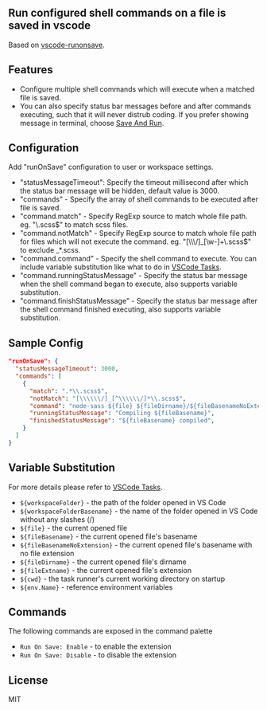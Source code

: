 ## Run configured shell commands on a file is saved in vscode

Based on [vscode-runonsave](https://github.com/emeraldwalk/vscode-runonsave).


## Features

- Configure multiple shell commands which will execute when a matched file is saved.
- You can also specify status bar messages before and after commands executing, such that it will never distrub coding. If you prefer showing message in terminal, choose [Save And Run](https://github.com/wk-j/vscode-save-and-run).


## Configuration

Add "runOnSave" configuration to user or workspace settings.

- "statusMessageTimeout": Specify the timeout millisecond after which the status bar message will be hidden, default value is 3000.
- "commands" - Specify the array of shell commands to be executed after file is saved.
- "command.match" - Specify RegExp source to match whole file path. eg. \"\\.scss$\" to match scss files.
- "command.notMatch" - Specify RegExp source to match whole file path for files which will not execute the command. eg. \"[\\\\\\/]_[\\w-]+\\.scss$\" to exclude _*.scss.
- "command.command" - Specify the shell command to execute. You can include variable substitution like what to do in [VSCode Tasks](https://code.visualstudio.com/docs/editor/tasks#_variable-substitution).
- "command.runningStatusMessage" - Specify the status bar message when the shell command began to execute, also supports variable substitution.
- "command.finishStatusMessage" - Specify the status bar message after the shell command finished executing, also supports variable substitution.


## Sample Config

```json
"runOnSave": {
  "statusMessageTimeout": 3000,
  "commands": [
    {
      "match": ".*\\.scss$",
      "notMatch": "[\\\\\\/]_[^\\\\\\/]*\\.scss$",
      "command": "node-sass ${file} ${fileDirname}/${fileBasenameNoExtension}.css",
      "runningStatusMessage": "Compiling ${fileBasename}",
      "finishedStatusMessage": "${fileBasename} compiled",
    }
  ]
}
```


## Variable Substitution

For more details please refer to [VSCode Tasks](https://code.visualstudio.com/docs/editor/tasks#_variable-substitution).

 - `${workspaceFolder}` - the path of the folder opened in VS Code
 - `${workspaceFolderBasename}` - the name of the folder opened in VS Code without any slashes (/)
 - `${file}` - the current opened file
 - `${fileBasename}` - the current opened file's basename
 - `${fileBasenameNoExtension}` - the current opened file's basename with no file extension
 - `${fileDirname}` - the current opened file's dirname
 - `${fileExtname}` - the current opened file's extension
 - `${cwd}` - the task runner's current working directory on startup
 - `${env.Name}` - reference environment variables



## Commands

The following commands are exposed in the command palette

- `Run On Save: Enable` - to enable the extension
- `Run On Save: Disable` - to disable the extension


## License

MIT